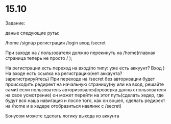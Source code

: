 # 15.10
Задание:

даные следующие руты:

/home
/signup регистрация
/login вход
/secret

При заходе на / пользователя должно перекинуть на /home(главная страница теперь не просто / );

На регистрации есть переход на вход(по типу: уже есть аккуунт? Вход )
На входе есть ссылка на регистрацию(нет аккаунта? зарегистрируйтесь)
При переходе на /secret без авторизации будет происходить редирект на начальную страницу(ну или на вход, решайте сами) если пользователь авторизовался(проверка данных пользователя на свое усмотрение) он может перейти на этот путь(сделать хедер, где будут вся наша навигация и после того, как он вошел, сделать редирект на /home и в хедере отобразиться навлинк с /secret)

Бонусом можете сделать логику выхода из аккунта



